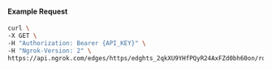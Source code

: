 <!-- Code generated for API Clients. DO NOT EDIT. -->

#### Example Request

```bash
curl \
-X GET \
-H "Authorization: Bearer {API_KEY}" \
-H "Ngrok-Version: 2" \
https://api.ngrok.com/edges/https/edghts_2qkXU9YHfPQyR24AxFZd0bh60on/routes/edghtsrt_2qkXU5yTiBdQNv9Yhd95vR5UEBO
```
